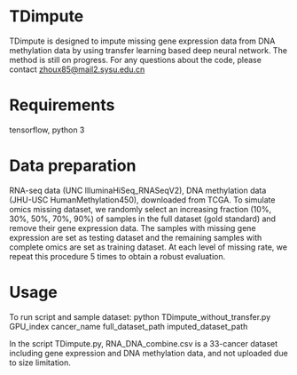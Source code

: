 # TDimpute 
TDimpute is designed to impute missing gene expression data from DNA methylation data by using transfer learning based deep neural network.
The method is still on progress. For any questions about the code, please contact zhoux85@mail2.sysu.edu.cn

# Requirements
tensorflow, python 3

# Data preparation
RNA-seq data (UNC IlluminaHiSeq_RNASeqV2), DNA methylation data (JHU-USC HumanMethylation450), downloaded from TCGA.
To simulate omics missing dataset, we randomly select an increasing fraction (10%, 30%, 50%, 70%, 90%) of samples in the full dataset (gold standard) and remove their gene expression data. The samples with missing gene expression are set as testing dataset and the remaining samples with complete omics are set as training dataset. At each level of missing rate, we repeat this procedure 5 times to obtain a robust evaluation.

# Usage
To run script and sample dataset:
python TDimpute_without_transfer.py GPU_index cancer_name full_dataset_path imputed_dataset_path

In the script TDimpute.py, RNA_DNA_combine.csv is a 33-cancer dataset including gene expression and DNA methylation data, and not uploaded due to size limitation.

